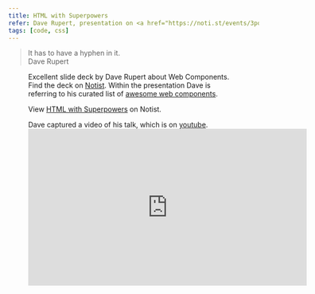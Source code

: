 ```yaml
---
title: HTML with Superpowers
refer: Dave Rupert, presentation on <a href="https://noti.st/events/3pq9MT/an-event-apart-spring-summit">An Event Apart Spring Summit 2021</a>
tags: [code, css]
---
```

<blockquote>
It has to have a hyphen in it.
<footer>Dave Rupert</footer>
</blockquote>

<figure class="lg:bleed lg:split-aside-left">
<figcaption>Excellent slide deck by Dave Rupert about Web Components. Find the deck on <a href="https://noti.st/davatron5000/k6N2LP">Notist</a>. Within the presentation Dave is referring to his curated list of <a href="https://github.com/davatron5000/awesome-standalones">awesome web components</a>.</figcaption>
<p data-notist="davatron5000/k6N2LP">View <a href="https://noti.st/davatron5000/k6N2LP">HTML with Superpowers</a> on Notist.</p>
</figure>
<script async src="https://on.notist.cloud/embed/002.js"></script>

<figure class="lg:bleed lg:split-aside-left">
<figcaption>Dave captured a video of his talk, which is on <a href="https://youtu.be/fEhBkSZ15qM">youtube</a>.</figcaption>
<iframe width="560" height="315" src="https://www.youtube.com/embed/fEhBkSZ15qM" title="YouTube video player" frameborder="0" allow="accelerometer; autoplay; clipboard-write; encrypted-media; gyroscope; picture-in-picture" allowfullscreen></iframe>
</figure>

